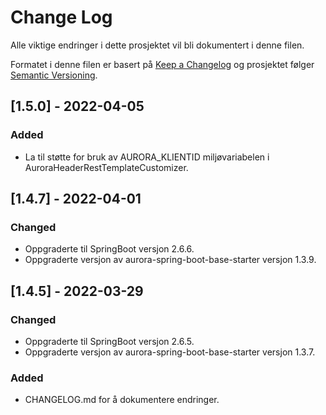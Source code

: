 # Change Log

Alle viktige endringer i dette prosjektet vil bli dokumentert i denne filen.

Formatet i denne filen er basert på [Keep a Changelog](http://keepachangelog.com/)
og prosjektet følger [Semantic Versioning](http://semver.org/).

## [1.5.0] - 2022-04-05

### Added

- La til støtte for bruk av AURORA_KLIENTID miljøvariabelen i AuroraHeaderRestTemplateCustomizer.

## [1.4.7] - 2022-04-01

### Changed

- Oppgraderte til SpringBoot versjon 2.6.6.
- Oppgraderte versjon av aurora-spring-boot-base-starter versjon 1.3.9.

## [1.4.5] - 2022-03-29

### Changed

- Oppgraderte til SpringBoot versjon 2.6.5.
- Oppgraderte versjon av aurora-spring-boot-base-starter versjon 1.3.7.

### Added

- CHANGELOG.md for å dokumentere endringer.
